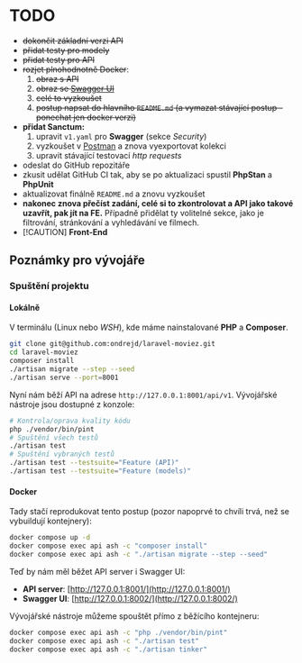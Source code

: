 # TODO

- ~~dokončit základní verzi API~~
- ~~přidat testy pro modely~~
- ~~přidat testy pro API~~
- ~~rozjet plnohodnotně Docker~~:
  1. ~~obraz s API~~
  2. ~~obraz se [Swagger UI](https://swagger.io/tools/swagger-ui/)~~
  3. ~~celé to vyzkoušet~~
  4. ~~postup napsat do hlavního `README.md` (a vymazat stávající postup - ponechat jen docker verzi)~~
- __přidat Sanctum:__
  1. upravit `v1.yaml` pro __Swagger__ (sekce _Security_)
  2. vyzkoušet v [Postman](https://www.postman.com/downloads/) a znova vyexportovat kolekci
  3. upravit stávající testovací _http requests_
- odeslat do GitHub repozitáře
- zkusit udělat GitHub CI tak, aby se po aktualizaci spustil __PhpStan__ a __PhpUnit__
- aktualizovat finálně `README.md` a znovu vyzkoušet
- __nakonec znova přečíst zadání, celé si to zkontrolovat a API jako takové uzavřít, pak jít na FE.__ Případně přidělat ty volitelné sekce, jako je filtrování, stránkování a vyhledávání ve filmech.
- [!CAUTION] __Front-End__

## Poznámky pro vývojáře

### Spuštění projektu

#### Lokálně

V terminálu (Linux nebo _WSH_), kde máme nainstalované __PHP__ a __Composer__.

```bash
git clone git@github.com:ondrejd/laravel-moviez.git
cd laravel-moviez
composer install
./artisan migrate --step --seed
./artisan serve --port=8001
```

Nyní nám běží API na adrese `http://127.0.0.1:8001/api/v1`. Vývojářské nástroje jsou dostupné z konzole:


```bash
# Kontrola/oprava kvality kódu
php ./vendor/bin/pint
# Spuštění všech testů
./artisan test
# Spuštění vybraných testů
./artisan test --testsuite="Feature (API)"
./artisan test --testsuite="Feature (models)"
```

#### Docker

Tady stačí reprodukovat tento postup (pozor napoprvé to chvíli trvá, než se vybuildují kontejnery):

```bash
docker compose up -d
docker compose exec api ash -c "composer install"
docker compose exec api ash -c "./artisan migrate --step --seed"
```

Teď by nám měl běžet API server i Swagger UI:

- __API server__: [http://127.0.0.1:8001/](http://127.0.0.1:8001/)
- __Swagger UI__: [http://127.0.0.1:8002/](http://127.0.0.1:8002/)

Vývojářské nástroje můžeme spouštět přímo z běžícího kontejneru:

```bash
docker compose exec api ash -c "php ./vendor/bin/pint"
docker compose exec api ash -c "./artisan test"
docker compose exec api ash -c "./artisan tinker"
```
